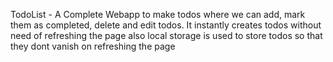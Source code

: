 TodoList - A Complete Webapp to make todos where we can add, mark them as completed, delete and edit todos. It instantly creates todos without need of refreshing the page also local storage is used to store todos so that they dont vanish on refreshing the page
